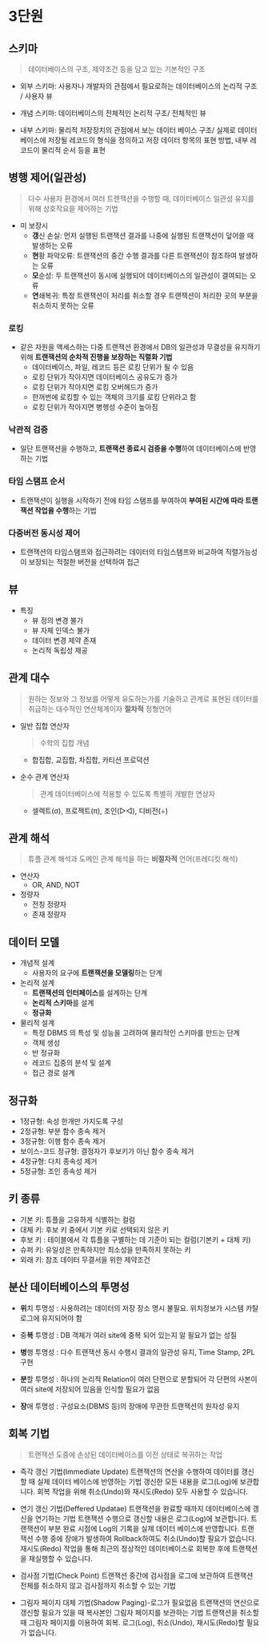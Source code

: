 # 3단원

## 스키마

> 데이터베이스의 구조, 제약조건 등을 담고 있는 기본적인 구조

- 외부 스키마: 사용자나 개발자의 관점에서 필요로하는 데이터베이스의 논리적 구조 / 사용자 뷰

- 개념 스키마: 데이터베이스의 전체적인 논리적 구조/ 전체적인 뷰
- 내부 스키마: 물리적 저장장치의 관점에서 보는 데이터 베이스 구조/ 실제로 데이터베이스에 저장될 레코드의 형식을 정의하고 저장 데이터 항목의 표현 방법, 내부 레코드이 물리적 순서 등을 표현

## 병행 제어(일관성)

> 다수 사용자 환경에서 여러 트랜잭션을 수행할 때, 데이터베이스 일관성 유지를 위해 상호작요을 제어하는 기법

- 미 보장시 
  - **갱**신 손실: 먼저 실행된 트랜잭션 결과를 나중에 실행된 트랜잭션이 덮어쓸 때 발생하는 오류
  - **현**황 파악오류: 트랜잭션의 중간 수행 결과를 다른 트랜잭션이 참조하여 발생하는 오류
  - **모**순성: 두 트랜잭션이 동시에 실행되어 데이터베이스의 일관성이 결여되는 오류
  - **연**쇄복귀: 특정 트랜잭션이 처리를 취소할 경우 트랜잭션이 처리한 곳의 부분을 취소하지 못하는 오류

### 로킹

- 같은 자원을 액세스하는 다중 트랜잭션 환경에서 DB의 일관성과 무결성을 유지하기 위해 **트랜잭션의 순차적 진행을 보장하는 직렬화 기법**
  - 데이터베이스, 파일, 레코드 등은 로킹 단위가 될 수 있음
  - 로킹 단위가 작아지면 데이터베이스 공유도가 증가
  - 로킹 단위가 작아지면 로킹 오버헤드가 증가
  - 한꺼번에 로킹할 수 있는 객체의 크기를 로킹 단위라고 함
  - 로킹 단위가 작아지면 병행성 수준이 높아짐

### 낙관적 검증

- 일단 트랜잭션을 수행하고, **트랜잭션 종료시 검증을 수행**하여 데이터베이스에 반영하는 기법

### 타임 스탬프 순서

- 트랜잭션이 실행을 시작하기 전에 타임 스탬프를 부여하여 **부여된 시간에 따라 트랜잭션 작업을 수행**하는 기법

### 다중버전 동시성 제어

- 트랜잭션의 타임스탬프와 접근하려는 데이터의 타임스탬프와 비교하여 직렬가능성이 보장되는 적절한 버전을 선택하여 접근

## 뷰

- 특징
  - 뷰 정의 변경 불가
  - 뷰 자체 인덱스 불가
  - 데이터 변경 제약 존재
  - 논리적 독립성 제공

## 관계 대수

> 원하는 정보와 그 정보를 어떻게 유도하는가를 기술하고 관계로 표현된 데이터를 취급하는 대수적인 연산체계이자 **절차적** 정형언어

- 일반 집합 연산자

  > 수학의 집합 개념

  - 합집합, 교집합, 차집합, 카티션 프로덕션

- 순수 관계 연산자

  > 관계 데이터베이스에 적용할 수 있도록 특별히 개발한 연상자

  - 셀렉트(σ), 프로젝트(π), 조인(▷◁), 디비전(÷)

## 관계 해석

> 튜플 관계 해석과 도메인 관계 해석을 하는 **비절차적** 언어(프레디킷 해석)

- 연산자
  - OR, AND, NOT
- 정량자
  - 전칭 정량자
  - 존재 정량자

## 데이터 모델

- 개념적 설계
  - 사용자의 요구에 **트랜잭션을 모델링**하는 단계
- 논리적 설계
  - **트랜잭션의 인터페이스**를 설계하는 단계
  - **논리적 스키마**를 설계
  - **정규화**
- 물리적 설계
  - 특정 DBMS 의 특성 및 성능을 고려하여 물리적인 스키마를 만드는 단계
  - 객체 생성
  - 반 정규화
  - 레코드 집중의 분석 및 설계
  - 접근 경로 설계

## 정규화

- 1정규형: 속성 한개만 가지도록 구성
- 2정규형: 부분 함수 종속 제거
- 3정규형: 이행 함수 종속 제거
- 보이스-코드 정규형: 결정자가 후보키가 아닌 함수 종속 제거
- 4정규형: 다치 종속성 제거
- 5정규형: 조인 종속성 제거

## 키 종류

- 기본 키: 튜플을 고유하게 식별하는 컬럼
- 대체 키: 후보 키 중에서 기본 키로 선택되지 않은 키
- 후보 키 : 테이블에서 각 튜플을 구별하는 데 기준이 되는 컬럼(기본키 + 대체 키)
- 슈퍼 키: 유일성은 만족하지만  최소성을 만족하지 못하는 키
- 외래 키: 참조 데이터 무결서을 위한 제약조건



## 분산 데이터베이스의 투명성

- **위**치 투명성 : 사용하려는 데이터의 저장 장소 명시 불필요. 위치정보가 시스템 카탈로그에 유지되어야 함

- 중**복** 투명성 : DB 객체가 여러 site에 중복 되어 있는지 알 필요가 없는 성질

- **병**행 투명성 : 다수 트랜잭션 동시 수행시 결과의 일관성 유지, Time Stamp, 2PL 구현

- **분**할 투명성 : 하나의 논리적 Relation이 여러 단편으로 분할되어 각 단편의 사본이 여러 site에 저장되어 있음을 인식할 필요가 없음

- **장**애 투명성 : 구성요소(DBMS 등)의 장애에 무관한 트랜잭션의 원자성 유지

  

## 회복 기법

>트랜잭션 도중에 손상된 데이터베이스를 이전 상태로 복귀하는 작업

- 즉각 갱신 기법(Immediate Update)
  트랜잭션의 연산을 수행하여 데이터를 갱신할 때 실제 데이터 베이스에 반영하는 기법
  갱신한 모든 내용을 로그(Log)에 보관합니다.
  회복 작업을 위해 취소(Undo)와 재시도(Redo) 모두 사용할 수 있습니다.

- 연기 갱신 기법(Deffered Updatae)
  트랜잭션을 완료할 때까지 데이터베이스에 갱신을 연기하는 기법
  트랜잭션 수행으로 갱신할 내용은 로그(Log)에 보관합니다.
  트랜잭션이 부분 완료 시점에 Log의 기록을 실제 데이터 베이스에 반영합니다.
  트랜잭션 수행 중에 장애가 발생하여 Rollback하여도 취소(Undo)할 필요가 없습니다.
  재시도(Redo) 작업을 통해 최근의 정상적인 데이터베이스로 회복한 후에 트랜잭션을 재실행할 수 있습니다.

- 검사점 기법(Check Point)
  트랜잭션 중간에 검사점을 로그에 보관하여 트랜잭션 전체를 취소하지 않고 검사점까지 취소할 수 있는 기법

- 그림자 페이지 대체 기법(Shadow Paging)-로그가 필요없음
  트랜잭션의 연산으로 갱신할 필요가 있을 때 복사본인 그림자 페이지를 보관하는 기법
  트랜잭션을 취소할 때 그림자 페이지를 이용하여 회복.
  로그(Log), 취소(Undo), 재시도(Redo)할 필요가 없습니다.